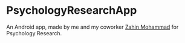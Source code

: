 # PsychologyResearchApp
An Android app, made by me and my coworker <a href="https://www.eng.uwaterloo.ca/~z5mohamm/">Zahin Mohammad</a> for Psychology Research.
